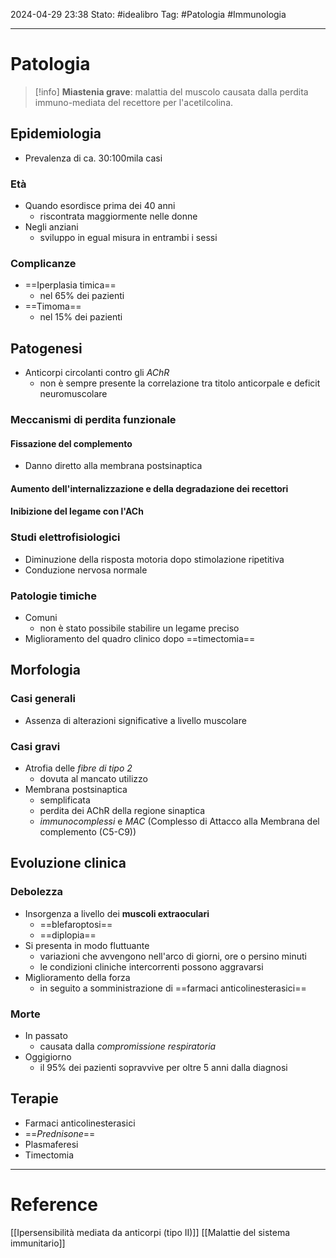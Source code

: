 2024-04-29 23:38
Stato: #idealibro 
Tag: #Patologia #Immunologia 

---
# Patologia
>[!info]
> **Miastenia grave**: malattia del muscolo causata dalla perdita immuno-mediata del recettore per l'acetilcolina.
## Epidemiologia
- Prevalenza di ca. 30:100mila casi
### Età
- Quando esordisce prima dei 40 anni
	- riscontrata maggiormente nelle donne
- Negli anziani
	- sviluppo in egual misura in entrambi i sessi
### Complicanze
- ==Iperplasia timica==
	- nel 65% dei pazienti
- ==Timoma==
	- nel 15% dei pazienti
## Patogenesi
- Anticorpi circolanti contro gli *AChR*
	- non è sempre presente la correlazione tra titolo anticorpale e deficit neuromuscolare
### Meccanismi di perdita funzionale
#### Fissazione del complemento
- Danno diretto alla membrana postsinaptica
#### Aumento dell'internalizzazione e della degradazione dei recettori
#### Inibizione del legame con l'ACh
### Studi elettrofisiologici
- Diminuzione della risposta motoria dopo stimolazione ripetitiva
- Conduzione nervosa normale
### Patologie timiche
- Comuni
	- non è stato possibile stabilire un legame preciso
- Miglioramento del quadro clinico dopo ==timectomia==
## Morfologia
### Casi generali
- Assenza di alterazioni significative a livello muscolare
### Casi gravi
- Atrofia delle *fibre di tipo 2*
	- dovuta al mancato utilizzo
- Membrana postsinaptica
	- semplificata
	- perdita dei AChR della regione sinaptica
	- *immunocomplessi* e *MAC* (Complesso di Attacco alla Membrana del complemento (C5-C9))
## Evoluzione clinica
### Debolezza
- Insorgenza a livello dei **muscoli extraoculari**
	- ==blefaroptosi==
	- ==diplopia==
- Si presenta in modo fluttuante
	- variazioni che avvengono nell'arco di giorni, ore o persino minuti
	- le condizioni cliniche intercorrenti possono aggravarsi
- Miglioramento della forza
	- in seguito a somministrazione di ==farmaci anticolinesterasici==
### Morte
- In passato
	- causata dalla *compromissione respiratoria*
- Oggigiorno
	- il 95% dei pazienti sopravvive per oltre 5 anni dalla diagnosi
## Terapie
- Farmaci anticolinesterasici
- ==*Prednisone*==
- Plasmaferesi
- Timectomia








---
# Reference
[[Ipersensibilità mediata da anticorpi (tipo II)]]
[[Malattie del sistema immunitario]]
